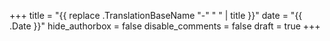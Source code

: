 +++
title = "{{ replace .TranslationBaseName "-" " " | title }}"
date = "{{ .Date }}"
hide_authorbox = false
disable_comments = false
draft = true
+++
